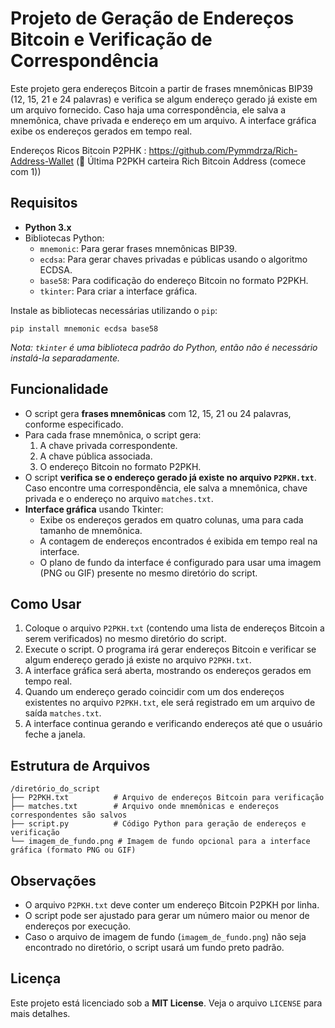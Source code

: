 
# Projeto de Geração de Endereços Bitcoin e Verificação de Correspondência

Este projeto gera endereços Bitcoin a partir de frases mnemônicas BIP39 (12, 15, 21 e 24 palavras) e verifica se algum endereço gerado já existe em um arquivo fornecido. Caso haja uma correspondência, ele salva a mnemônica, chave privada e endereço em um arquivo. A interface gráfica exibe os endereços gerados em tempo real.

Endereços Ricos Bitcoin P2PHK : https://github.com/Pymmdrza/Rich-Address-Wallet
           (📁 Última P2PKH carteira Rich Bitcoin Address (comece com 1))


## Requisitos

- **Python 3.x**
- Bibliotecas Python:
  - `mnemonic`: Para gerar frases mnemônicas BIP39.
  - `ecdsa`: Para gerar chaves privadas e públicas usando o algoritmo ECDSA.
  - `base58`: Para codificação do endereço Bitcoin no formato P2PKH.
  - `tkinter`: Para criar a interface gráfica.
  
Instale as bibliotecas necessárias utilizando o `pip`:

```
pip install mnemonic ecdsa base58
```

*Nota: `tkinter` é uma biblioteca padrão do Python, então não é necessário instalá-la separadamente.*

## Funcionalidade

- O script gera **frases mnemônicas** com 12, 15, 21 ou 24 palavras, conforme especificado.
- Para cada frase mnemônica, o script gera:
  1. A chave privada correspondente.
  2. A chave pública associada.
  3. O endereço Bitcoin no formato P2PKH.
- O script **verifica se o endereço gerado já existe no arquivo `P2PKH.txt`**. Caso encontre uma correspondência, ele salva a mnemônica, chave privada e o endereço no arquivo `matches.txt`.
- **Interface gráfica** usando Tkinter:
  - Exibe os endereços gerados em quatro colunas, uma para cada tamanho de mnemônica.
  - A contagem de endereços encontrados é exibida em tempo real na interface.
  - O plano de fundo da interface é configurado para usar uma imagem (PNG ou GIF) presente no mesmo diretório do script.

## Como Usar

1. Coloque o arquivo `P2PKH.txt` (contendo uma lista de endereços Bitcoin a serem verificados) no mesmo diretório do script.
2. Execute o script. O programa irá gerar endereços Bitcoin e verificar se algum endereço gerado já existe no arquivo `P2PKH.txt`.
3. A interface gráfica será aberta, mostrando os endereços gerados em tempo real.
4. Quando um endereço gerado coincidir com um dos endereços existentes no arquivo `P2PKH.txt`, ele será registrado em um arquivo de saída `matches.txt`.
5. A interface continua gerando e verificando endereços até que o usuário feche a janela.

## Estrutura de Arquivos

```
/diretório_do_script
├── P2PKH.txt          # Arquivo de endereços Bitcoin para verificação
├── matches.txt        # Arquivo onde mnemônicas e endereços correspondentes são salvos
├── script.py          # Código Python para geração de endereços e verificação
└── imagem_de_fundo.png # Imagem de fundo opcional para a interface gráfica (formato PNG ou GIF)
```

## Observações

- O arquivo `P2PKH.txt` deve conter um endereço Bitcoin P2PKH por linha.
- O script pode ser ajustado para gerar um número maior ou menor de endereços por execução.
- Caso o arquivo de imagem de fundo (`imagem_de_fundo.png`) não seja encontrado no diretório, o script usará um fundo preto padrão.

## Licença

Este projeto está licenciado sob a **MIT License**. Veja o arquivo `LICENSE` para mais detalhes.
